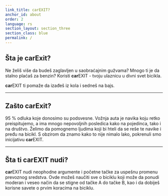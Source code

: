 ```yaml
---
link_title: carEXIT?
anchor_id: about
order: 2
language: rs
section_layout: section_three
section_class: blue
permalink: /
---
```


## Šta je **car**Exit?
Ne želiš više da budeš zaglavljen u saobraćajnim gužvama? Mnogo ti je da stalno plaćaš za benzin? Koristi **car**EXIT - tvoju ulaznicu u divni svet bicikla. 

**car**EXIT ti pomaže da izađeš iz kola i sedneš na bajs. 

***

## Zašto carExit?
95 % odluka koje donosimo su podsvesne. Vožnja auta je navika koju retko preispitujemo, a ima mnogo nepovoljnih posledica kako na pojedinca, tako i na društvo. Želimo da pomognemo ljudima koji bi hteli da se reše te navike i pređu na bicikl. S obzirom da znamo kako to nije nimalo lako, pokrenuli smo inicijativu **car**EXIT.

***

## Šta ti **car**EXIT nudi?
**car**EXIT nudi neophodne argumente i početne tačke za uspešnu promenu prevoznog sredstva. Ovde možeš naučiti sve o biciklu koji može da ponudi moderan i veseo način da se stigne od tačke A do tačke B, kao i da dobiješ korisne savete o prvim koracima na biciklu. 
